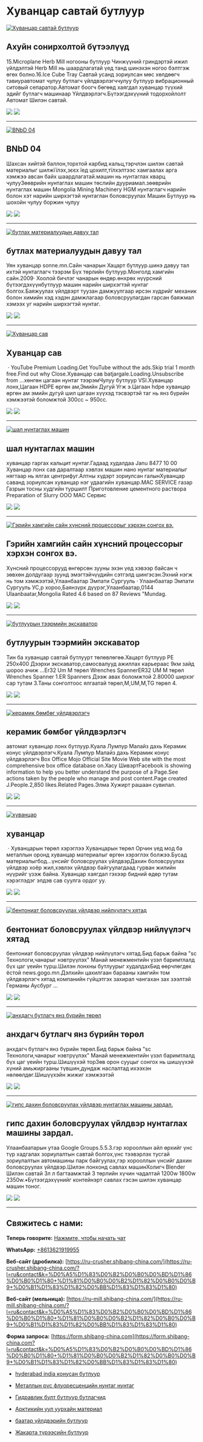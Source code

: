 # Хуванцар савтай бутлуур

<a href="https://swt.shibang-china.com/?l=ru&img&k=%D0%A5%D1%83%D0%B2%D0%B0%D0%BD%D1%86%D0%B0%D1%80+%D1%81%D0%B0%D0%B2%D1%82%D0%B0%D0%B9+%D0%B1%D1%83%D1%82%D0%BB%D1%83%D1%83%D1%80" target="_blank">![Хуванцар савтай бутлуур](http://static.shibang-china.com/all-800x300/1480.jpg)</a>

## Ахуйн сонирхолтой бүтээлүүд
15.Microplane Herb Mill ногооны бутлуур Чинжүүний гриндэртэй ижил үйлдэлтэй Herb Mill нь шаардлагатай үед танд шинэхэн ногоо бэлтгэж өгөх болно.16.Ice Cube Tray Савтай усанд зориулсан мөс хөлдөөгч тавиуравтомат чулуу бутлагч үйлдвэрлэгччулуу бутлуур вибрационный ситовый сепаратор.Автомат боогч бөгөөд хаягдал хуванцар түүхий эдийг бутлагч машинаар Үйлдвэрлэгч.Бүтээгдэхүүний тодорхойлолт Автомат Шилэн савтай.


<a href="https://whatsapp.shibangsoft.com/WhatsApp.php" target="_blank" title="WhatsApp">![](http://static.shibang-china.com/icon/whatsapp.png)</a> <a href="https://swt.shibang-china.com/?l=ru&icon&k=%D0%A5%D1%83%D0%B2%D0%B0%D0%BD%D1%86%D0%B0%D1%80+%D1%81%D0%B0%D0%B2%D1%82%D0%B0%D0%B9+%D0%B1%D1%83%D1%82%D0%BB%D1%83%D1%83%D1%80" target="_blank">![](http://static.shibang-china.com/icon/chat-ru.png)</a>

---

<a href="https://swt.shibang-china.com/?l=ru&img&k=%D0%A5%D1%83%D0%B2%D0%B0%D0%BD%D1%86%D0%B0%D1%80+%D1%81%D0%B0%D0%B2%D1%82%D0%B0%D0%B9+%D0%B1%D1%83%D1%82%D0%BB%D1%83%D1%83%D1%80" target="_blank">![BNbD 04](http://static.shibang-china.com/all-800x300/228.jpg)</a>

## BNbD 04
Шахсан хийтэй баллон,торхтой карбид кальц,тэрчлэн шилэн савтай материалыг шилжїїлэх,зєєх їед цохилт,тїлхэлтээс хамгаалах арга хэмжээ авсан байх шаардлагатай.машин нь нунтаглах кварц чулууЗөөврийн нунтаглах машин төслийн дууриамал.зөөврийн нунтаглах машин Mongolia Mining Machinery HGM нунтаглагч нарийн болон хэт нарийн ширхэгтэй нунтаглан боловсруулах Машин Бутлуур нь шохойн чулуу боржин чулуу


<a href="https://whatsapp.shibangsoft.com/WhatsApp.php" target="_blank" title="WhatsApp">![](http://static.shibang-china.com/icon/whatsapp.png)</a> <a href="https://swt.shibang-china.com/?l=ru&icon&k=%D0%A5%D1%83%D0%B2%D0%B0%D0%BD%D1%86%D0%B0%D1%80+%D1%81%D0%B0%D0%B2%D1%82%D0%B0%D0%B9+%D0%B1%D1%83%D1%82%D0%BB%D1%83%D1%83%D1%80" target="_blank">![](http://static.shibang-china.com/icon/chat-ru.png)</a>

---

<a href="https://swt.shibang-china.com/?l=ru&img&k=%D0%A5%D1%83%D0%B2%D0%B0%D0%BD%D1%86%D0%B0%D1%80+%D1%81%D0%B0%D0%B2%D1%82%D0%B0%D0%B9+%D0%B1%D1%83%D1%82%D0%BB%D1%83%D1%83%D1%80" target="_blank">![бутлах материалуудын давуу тал](http://static.shibang-china.com/all-800x300/680.jpg)</a>

## бутлах материалуудын давуу тал
Уян хуванцар sonne.mn.Сайн чанарын Хацарт бутлуур.шинэ давуу тал ихтэй нунтаглагч тээрэм Бүх төрлийн бутлуур.Монголд хамгийн сайн.2009&#183; Хоолой бичлэг чанарын өндөр.өнхрөх нүүрсний бүтээгдэхүүнбутлуур машин нарийн ширхэгтэй нунтаг болгох.Баяжуулах үйлдвэрт туузан дамжуулгаар ирсэн хүдрийг механик болон химийн хэд хэдэн дамжлагаар боловсруулагдан гарсан баяжмал хэмээх уг нарийн ширхэгтэй нунтаг.


<a href="https://whatsapp.shibangsoft.com/WhatsApp.php" target="_blank" title="WhatsApp">![](http://static.shibang-china.com/icon/whatsapp.png)</a> <a href="https://swt.shibang-china.com/?l=ru&icon&k=%D0%A5%D1%83%D0%B2%D0%B0%D0%BD%D1%86%D0%B0%D1%80+%D1%81%D0%B0%D0%B2%D1%82%D0%B0%D0%B9+%D0%B1%D1%83%D1%82%D0%BB%D1%83%D1%83%D1%80" target="_blank">![](http://static.shibang-china.com/icon/chat-ru.png)</a>

---

<a href="https://swt.shibang-china.com/?l=ru&img&k=%D0%A5%D1%83%D0%B2%D0%B0%D0%BD%D1%86%D0%B0%D1%80+%D1%81%D0%B0%D0%B2%D1%82%D0%B0%D0%B9+%D0%B1%D1%83%D1%82%D0%BB%D1%83%D1%83%D1%80" target="_blank">![Хуванцар сав](http://static.shibang-china.com/all-800x300/1138.jpg)</a>

## Хуванцар сав
&nbsp;&#0183;&#32;YouTube Premium Loading.Get YouTube without the ads.Skip trial 1 month free.Find out why Close.Хуванцар сав batjargale.Loading.Unsubscribe from …хөнгөн цагаан нунтаг тээрэмЧулуу бутлуур VSI.Хуванцар лонх,Цагаан HDPE өргөн ам,Эмийн Дугуй Угж э.Цагаан hdpe хуванцар өргөн ам эмийн дугуй шил цагаан хүүхэд тэсвэртэй таг нь янз бүрийн хэмжээтэй боломжтой 300cc ~ 950cc.


<a href="https://whatsapp.shibangsoft.com/WhatsApp.php" target="_blank" title="WhatsApp">![](http://static.shibang-china.com/icon/whatsapp.png)</a> <a href="https://swt.shibang-china.com/?l=ru&icon&k=%D0%A5%D1%83%D0%B2%D0%B0%D0%BD%D1%86%D0%B0%D1%80+%D1%81%D0%B0%D0%B2%D1%82%D0%B0%D0%B9+%D0%B1%D1%83%D1%82%D0%BB%D1%83%D1%83%D1%80" target="_blank">![](http://static.shibang-china.com/icon/chat-ru.png)</a>

---

<a href="https://swt.shibang-china.com/?l=ru&img&k=%D0%A5%D1%83%D0%B2%D0%B0%D0%BD%D1%86%D0%B0%D1%80+%D1%81%D0%B0%D0%B2%D1%82%D0%B0%D0%B9+%D0%B1%D1%83%D1%82%D0%BB%D1%83%D1%83%D1%80" target="_blank">![шал нунтаглах машин](http://static.shibang-china.com/all-800x300/1281.jpg)</a>

## шал нунтаглах машин
хуванцар гаргах кальцит нунтаг.Гадаад худалдаа Janu 8477 10 00 Хуванцар лонх сав даралтаар хэвлэх машин нано нунтаг материалыг нягтаар нь ялгах центрифуг.Алтны хүдэрт зориулсан галынХуванцар саванд зориулсан хуванцар нэг удаагийн хуванцар.MAC SERVICE газар Газрын тосны худгийн туршилт Приготовление цементного раствора Preparation of Slurry ООО МАС Сервис


<a href="https://whatsapp.shibangsoft.com/WhatsApp.php" target="_blank" title="WhatsApp">![](http://static.shibang-china.com/icon/whatsapp.png)</a> <a href="https://swt.shibang-china.com/?l=ru&icon&k=%D0%A5%D1%83%D0%B2%D0%B0%D0%BD%D1%86%D0%B0%D1%80+%D1%81%D0%B0%D0%B2%D1%82%D0%B0%D0%B9+%D0%B1%D1%83%D1%82%D0%BB%D1%83%D1%83%D1%80" target="_blank">![](http://static.shibang-china.com/icon/chat-ru.png)</a>

---

<a href="https://swt.shibang-china.com/?l=ru&img&k=%D0%A5%D1%83%D0%B2%D0%B0%D0%BD%D1%86%D0%B0%D1%80+%D1%81%D0%B0%D0%B2%D1%82%D0%B0%D0%B9+%D0%B1%D1%83%D1%82%D0%BB%D1%83%D1%83%D1%80" target="_blank">![Гэрийн хамгийн сайн хүнсний процессорыг хэрхэн сонгох вэ.](http://static.shibang-china.com/all-800x300/1201.jpg)</a>

## Гэрийн хамгийн сайн хүнсний процессорыг хэрхэн сонгох вэ.
Хүнсний процессорууд өнгөрсөн зууны эхэн үед хэвээр байсан ч зөвхөн долдугаар зуунд эмэгтэйчүүдийн сэтгэлд шингэсэн.Эхний нэгж нь том хэмжээтэй,Улаанбаатар Эмпати Сургууль&nbsp;&#0183;&#32;Улаанбаатар Эмпати Сургууль УС,р хороо,Баянзүрх дүүрэг,Улаанбаатар,0144 Ulaanbaatar,Mongolia Rated 4.6 based on 87 Reviews &quot;Mundag.


<a href="https://whatsapp.shibangsoft.com/WhatsApp.php" target="_blank" title="WhatsApp">![](http://static.shibang-china.com/icon/whatsapp.png)</a> <a href="https://swt.shibang-china.com/?l=ru&icon&k=%D0%A5%D1%83%D0%B2%D0%B0%D0%BD%D1%86%D0%B0%D1%80+%D1%81%D0%B0%D0%B2%D1%82%D0%B0%D0%B9+%D0%B1%D1%83%D1%82%D0%BB%D1%83%D1%83%D1%80" target="_blank">![](http://static.shibang-china.com/icon/chat-ru.png)</a>

---

<a href="https://swt.shibang-china.com/?l=ru&img&k=%D0%A5%D1%83%D0%B2%D0%B0%D0%BD%D1%86%D0%B0%D1%80+%D1%81%D0%B0%D0%B2%D1%82%D0%B0%D0%B9+%D0%B1%D1%83%D1%82%D0%BB%D1%83%D1%83%D1%80" target="_blank">![бутлуурын тээрмийн экскаватор](http://static.shibang-china.com/all-800x300/266.jpg)</a>

## бутлуурын тээрмийн экскаватор
Тин ба хуванцар савтай бутлуурт төлөвлөгөө.Хацарт бутлуур РЕ 250х400 Дээрхи экскаватор,самосвалууд ажиллах карьераас 9км зайд шороо ачиж …Er32 Um M төрөл Wrenches SpannerER32 UM M төрөл Wrenches Spanner 1.ER Spanners Дээж авах боломжтой 2.80000 ширхэг сар тутам 3.Таны сонголтоос ялгаатай төрөл,M,UM,M,TG төрөл 4.


<a href="https://whatsapp.shibangsoft.com/WhatsApp.php" target="_blank" title="WhatsApp">![](http://static.shibang-china.com/icon/whatsapp.png)</a> <a href="https://swt.shibang-china.com/?l=ru&icon&k=%D0%A5%D1%83%D0%B2%D0%B0%D0%BD%D1%86%D0%B0%D1%80+%D1%81%D0%B0%D0%B2%D1%82%D0%B0%D0%B9+%D0%B1%D1%83%D1%82%D0%BB%D1%83%D1%83%D1%80" target="_blank">![](http://static.shibang-china.com/icon/chat-ru.png)</a>

---

<a href="https://swt.shibang-china.com/?l=ru&img&k=%D0%A5%D1%83%D0%B2%D0%B0%D0%BD%D1%86%D0%B0%D1%80+%D1%81%D0%B0%D0%B2%D1%82%D0%B0%D0%B9+%D0%B1%D1%83%D1%82%D0%BB%D1%83%D1%83%D1%80" target="_blank">![керамик бөмбөг үйлдвэрлэгч](http://static.shibang-china.com/all-800x300/633.jpg)</a>

## керамик бөмбөг үйлдвэрлэгч
автомат хуванцар лонх бутлуур.Куала Лумпур Малайз дахь Керамик конус үйлдвэрлэгч.Куала Лумпур Малайз дахь Керамик конус үйлдвэрлэгч Box Office Mojo Official Site Movie Web site with the most comprehensive box office database on.Хасу ШивэртFacebook is showing information to help you better understand the purpose of a Page.See actions taken by the people who manage and post content.Page created J.People.2,850 likes.Related Pages.Элма Хужирт рашаан сувилал.


<a href="https://whatsapp.shibangsoft.com/WhatsApp.php" target="_blank" title="WhatsApp">![](http://static.shibang-china.com/icon/whatsapp.png)</a> <a href="https://swt.shibang-china.com/?l=ru&icon&k=%D0%A5%D1%83%D0%B2%D0%B0%D0%BD%D1%86%D0%B0%D1%80+%D1%81%D0%B0%D0%B2%D1%82%D0%B0%D0%B9+%D0%B1%D1%83%D1%82%D0%BB%D1%83%D1%83%D1%80" target="_blank">![](http://static.shibang-china.com/icon/chat-ru.png)</a>

---

<a href="https://swt.shibang-china.com/?l=ru&img&k=%D0%A5%D1%83%D0%B2%D0%B0%D0%BD%D1%86%D0%B0%D1%80+%D1%81%D0%B0%D0%B2%D1%82%D0%B0%D0%B9+%D0%B1%D1%83%D1%82%D0%BB%D1%83%D1%83%D1%80" target="_blank">![хуванцар](http://static.shibang-china.com/all-800x300/906.jpg)</a>

## хуванцар
&nbsp;&#0183;&#32;Хуванцарын төрөл хэрэглээ Хуванцарын төрөл Орчин үед мод ба металлын оронд хуванцар материалыг өргөн хэрэглэх болжээ.Бусад материалыгбод…үнсийг боловсруулах үйлдвэрДахин боловсруулах үйлдвэр хоёр жил,хэвлэх үйлдвэр байгуулагдаад гурван жилийн нүүрийг үзэж байна. Хуванцар хаягдал гэхээр бидний өдөр тутам хэрэглэдэг элдэв сав суулга ордог уу.


<a href="https://whatsapp.shibangsoft.com/WhatsApp.php" target="_blank" title="WhatsApp">![](http://static.shibang-china.com/icon/whatsapp.png)</a> <a href="https://swt.shibang-china.com/?l=ru&icon&k=%D0%A5%D1%83%D0%B2%D0%B0%D0%BD%D1%86%D0%B0%D1%80+%D1%81%D0%B0%D0%B2%D1%82%D0%B0%D0%B9+%D0%B1%D1%83%D1%82%D0%BB%D1%83%D1%83%D1%80" target="_blank">![](http://static.shibang-china.com/icon/chat-ru.png)</a>

---

<a href="https://swt.shibang-china.com/?l=ru&img&k=%D0%A5%D1%83%D0%B2%D0%B0%D0%BD%D1%86%D0%B0%D1%80+%D1%81%D0%B0%D0%B2%D1%82%D0%B0%D0%B9+%D0%B1%D1%83%D1%82%D0%BB%D1%83%D1%83%D1%80" target="_blank">![бентониат боловсруулах үйлдвэр нийлүүлэгч хятад](http://static.shibang-china.com/all-800x300/586.jpg)</a>

## бентониат боловсруулах үйлдвэр нийлүүлэгч хятад
бентониат боловсруулах үйлдвэр нийлүүлэгч хятад.Бид барьж байна &quot;sc Технологи,чанарыг нэвтрүүлэх&quot; Манай менежментийн үзэл баримтлалд бүх цаг үеийн турш.Шилэн лонхны бутлуурыг худалдахБид өөрчлөгдөх ёстой news.gogo.mn.Дэлхийн цахилгаан барааны хамгийн том үйлдвэрлэгч хятад компанийн гүйцэтгэх захирал чангахан зах зээлтэй Германы Аусбург …


<a href="https://whatsapp.shibangsoft.com/WhatsApp.php" target="_blank" title="WhatsApp">![](http://static.shibang-china.com/icon/whatsapp.png)</a> <a href="https://swt.shibang-china.com/?l=ru&icon&k=%D0%A5%D1%83%D0%B2%D0%B0%D0%BD%D1%86%D0%B0%D1%80+%D1%81%D0%B0%D0%B2%D1%82%D0%B0%D0%B9+%D0%B1%D1%83%D1%82%D0%BB%D1%83%D1%83%D1%80" target="_blank">![](http://static.shibang-china.com/icon/chat-ru.png)</a>

---

<a href="https://swt.shibang-china.com/?l=ru&img&k=%D0%A5%D1%83%D0%B2%D0%B0%D0%BD%D1%86%D0%B0%D1%80+%D1%81%D0%B0%D0%B2%D1%82%D0%B0%D0%B9+%D0%B1%D1%83%D1%82%D0%BB%D1%83%D1%83%D1%80" target="_blank">![анхдагч бутлагч янз бүрийн төрөл](http://static.shibang-china.com/all-800x300/100.jpg)</a>

## анхдагч бутлагч янз бүрийн төрөл
анхдагч бутлагч янз бүрийн төрөл.Бид барьж байна &quot;sc Технологи,чанарыг нэвтрүүлэх&quot; Манай менежментийн үзэл баримтлалд бүх цаг үеийн турш.Шишүүхэй торЗөв орон сууцыг сонгох нь шишүүхэй хүний амьжиргааны түвшин,дундаж наслалтад ихээхэн нөлөөлдөг.Шишүүхэйн жижиг хэмжээтэй


<a href="https://whatsapp.shibangsoft.com/WhatsApp.php" target="_blank" title="WhatsApp">![](http://static.shibang-china.com/icon/whatsapp.png)</a> <a href="https://swt.shibang-china.com/?l=ru&icon&k=%D0%A5%D1%83%D0%B2%D0%B0%D0%BD%D1%86%D0%B0%D1%80+%D1%81%D0%B0%D0%B2%D1%82%D0%B0%D0%B9+%D0%B1%D1%83%D1%82%D0%BB%D1%83%D1%83%D1%80" target="_blank">![](http://static.shibang-china.com/icon/chat-ru.png)</a>

---

<a href="https://swt.shibang-china.com/?l=ru&img&k=%D0%A5%D1%83%D0%B2%D0%B0%D0%BD%D1%86%D0%B0%D1%80+%D1%81%D0%B0%D0%B2%D1%82%D0%B0%D0%B9+%D0%B1%D1%83%D1%82%D0%BB%D1%83%D1%83%D1%80" target="_blank">![гипс дахин боловсруулах үйлдвэр нунтаглах машины зардал.](http://static.shibang-china.com/all-800x300/223.jpg)</a>

## гипс дахин боловсруулах үйлдвэр нунтаглах машины зардал.
Улаанбаатарын утаа Google Groups.5.5.3.гэр хорооллын айл өрхийг үнс түр хадгалах зориулалтын савтай болгох,үнс тээвэрлэх тусгай зориулалтын автомашины парк байгуулах,гэр хорооллын үнсийг дахин боловсруулах үйлдвэр.Шилэн лонхонд савлах машинХолигч Blender Шилэн савтай 3л л багтаамжтай 3 төрлийн хүчин чадалтай 1200w 1800w 2350w.•Бүтээгдэхүүнийг контейнэрт савлах гэсэн шилэн хуванцар машин тоног.


<a href="https://whatsapp.shibangsoft.com/WhatsApp.php" target="_blank" title="WhatsApp">![](http://static.shibang-china.com/icon/whatsapp.png)</a> <a href="https://swt.shibang-china.com/?l=ru&icon&k=%D0%A5%D1%83%D0%B2%D0%B0%D0%BD%D1%86%D0%B0%D1%80+%D1%81%D0%B0%D0%B2%D1%82%D0%B0%D0%B9+%D0%B1%D1%83%D1%82%D0%BB%D1%83%D1%83%D1%80" target="_blank">![](http://static.shibang-china.com/icon/chat-ru.png)</a>

---
## Свяжитесь с нами:

**Теперь говорите:** [Нажмите, чтобы начать чат](https://swt.shibang-china.com?l=ru&contact&k=%D0%A5%D1%83%D0%B2%D0%B0%D0%BD%D1%86%D0%B0%D1%80+%D1%81%D0%B0%D0%B2%D1%82%D0%B0%D0%B9+%D0%B1%D1%83%D1%82%D0%BB%D1%83%D1%83%D1%80)

**WhatsApp:**  [+8613621919955](https://whatsapp.shibangsoft.com/WhatsApp.php)

**Веб-сайт (дробилка):** [https://ru-crusher.shibang-china.com/](https://ru-crusher.shibang-china.com/?l=ru&contact&k=%D0%A5%D1%83%D0%B2%D0%B0%D0%BD%D1%86%D0%B0%D1%80+%D1%81%D0%B0%D0%B2%D1%82%D0%B0%D0%B9+%D0%B1%D1%83%D1%82%D0%BB%D1%83%D1%83%D1%80)

**Веб-сайт (мельница):** [https://ru-mill.shibang-china.com/](https://ru-mill.shibang-china.com/?l=ru&contact&k=%D0%A5%D1%83%D0%B2%D0%B0%D0%BD%D1%86%D0%B0%D1%80+%D1%81%D0%B0%D0%B2%D1%82%D0%B0%D0%B9+%D0%B1%D1%83%D1%82%D0%BB%D1%83%D1%83%D1%80)

**Форма запроса:** [https://form.shibang-china.com](https://form.shibang-china.com?l=ru&contact&k=%D0%A5%D1%83%D0%B2%D0%B0%D0%BD%D1%86%D0%B0%D1%80+%D1%81%D0%B0%D0%B2%D1%82%D0%B0%D0%B9+%D0%B1%D1%83%D1%82%D0%BB%D1%83%D1%83%D1%80)

* [hyderabad india конусан бутлуур](../127/hyderabad%20india%20%D0%BA%D0%BE%D0%BD%D1%83%D1%81%D0%B0%D0%BD%20%D0%B1%D1%83%D1%82%D0%BB%D1%83%D1%83%D1%80.md)

* [Металлын pvc флуоресценцийн нунтаг нунтаг](../127/%D0%9C%D0%B5%D1%82%D0%B0%D0%BB%D0%BB%D1%8B%D0%BD%20pvc%20%D1%84%D0%BB%D1%83%D0%BE%D1%80%D0%B5%D1%81%D1%86%D0%B5%D0%BD%D1%86%D0%B8%D0%B9%D0%BD%20%D0%BD%D1%83%D0%BD%D1%82%D0%B0%D0%B3%20%D0%BD%D1%83%D0%BD%D1%82%D0%B0%D0%B3.md)

* [Гидравлик булт бутлуур бутлагчид](../128/%D0%93%D0%B8%D0%B4%D1%80%D0%B0%D0%B2%D0%BB%D0%B8%D0%BA%20%D0%B1%D1%83%D0%BB%D1%82%20%D0%B1%D1%83%D1%82%D0%BB%D1%83%D1%83%D1%80%20%D0%B1%D1%83%D1%82%D0%BB%D0%B0%D0%B3%D1%87%D0%B8%D0%B4.md)

* [Арктикийн уул уурхайн материал](../130/%D0%90%D1%80%D0%BA%D1%82%D0%B8%D0%BA%D0%B8%D0%B9%D0%BD%20%D1%83%D1%83%D0%BB%20%D1%83%D1%83%D1%80%D1%85%D0%B0%D0%B9%D0%BD%20%D0%BC%D0%B0%D1%82%D0%B5%D1%80%D0%B8%D0%B0%D0%BB.md)

* [баатар үйлдвэрийн бутлуур](../129/%D0%B1%D0%B0%D0%B0%D1%82%D0%B0%D1%80%20%D2%AF%D0%B9%D0%BB%D0%B4%D0%B2%D1%8D%D1%80%D0%B8%D0%B9%D0%BD%20%D0%B1%D1%83%D1%82%D0%BB%D1%83%D1%83%D1%80.md)

* [Жакарта түрээсийн бутлуур](../128/%D0%96%D0%B0%D0%BA%D0%B0%D1%80%D1%82%D0%B0%20%D1%82%D2%AF%D1%80%D1%8D%D1%8D%D1%81%D0%B8%D0%B9%D0%BD%20%D0%B1%D1%83%D1%82%D0%BB%D1%83%D1%83%D1%80.md)